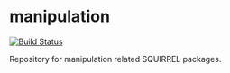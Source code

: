 manipulation
============
[![Build Status](https://magnum.travis-ci.com/squirrel-project/manipulation.svg?token=3yXoCRsCegowgzzpPuqw)](https://magnum.travis-ci.com/squirrel-project/manipulation)

Repository for manipulation related SQUIRREL packages.
